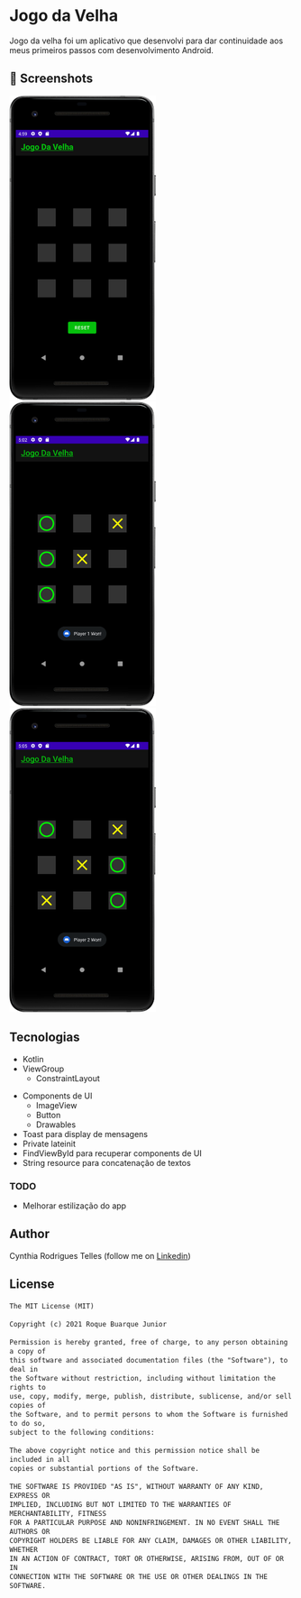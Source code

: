 # Jogo da Velha
Jogo da velha foi um aplicativo que desenvolvi para dar continuidade aos meus primeiros passos com desenvolvimento Android.  



## :camera_flash: Screenshots
<!-- You can add more screenshots here if you like -->
<img src="/result/image1.png" width="260">&emsp;<img src="/result/image2.png" width="260">&emsp;<img src="/result/image3.png" width="260">

## Tecnologias
* Kotlin
* ViewGroup
    * ConstraintLayout
- Components de UI
    - ImageView
    - Button
    - Drawables
- Toast para display de mensagens
- Private lateinit 
- FindViewById para recuperar components de UI
- String resource para concatenação de textos


### TODO
- Melhorar estilização do app

## Author
Cynthia Rodrigues Telles (follow me on [Linkedin](https://www.linkedin.com/in/cynthia-telles-835484245/))

## License
```
The MIT License (MIT)

Copyright (c) 2021 Roque Buarque Junior

Permission is hereby granted, free of charge, to any person obtaining a copy of
this software and associated documentation files (the "Software"), to deal in
the Software without restriction, including without limitation the rights to
use, copy, modify, merge, publish, distribute, sublicense, and/or sell copies of
the Software, and to permit persons to whom the Software is furnished to do so,
subject to the following conditions:

The above copyright notice and this permission notice shall be included in all
copies or substantial portions of the Software.

THE SOFTWARE IS PROVIDED "AS IS", WITHOUT WARRANTY OF ANY KIND, EXPRESS OR
IMPLIED, INCLUDING BUT NOT LIMITED TO THE WARRANTIES OF MERCHANTABILITY, FITNESS
FOR A PARTICULAR PURPOSE AND NONINFRINGEMENT. IN NO EVENT SHALL THE AUTHORS OR
COPYRIGHT HOLDERS BE LIABLE FOR ANY CLAIM, DAMAGES OR OTHER LIABILITY, WHETHER
IN AN ACTION OF CONTRACT, TORT OR OTHERWISE, ARISING FROM, OUT OF OR IN
CONNECTION WITH THE SOFTWARE OR THE USE OR OTHER DEALINGS IN THE SOFTWARE.
```

